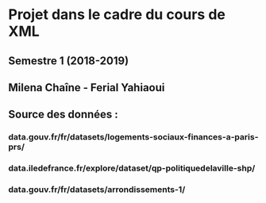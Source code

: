 # Projet dans le cadre du cours de XML
## Semestre 1 (2018-2019)
## Milena Chaîne - Ferial Yahiaoui
## Source des données :
### data.gouv.fr/fr/datasets/logements-sociaux-finances-a-paris-prs/
### data.iledefrance.fr/explore/dataset/qp-politiquedelaville-shp/
### data.gouv.fr/fr/datasets/arrondissements-1/
